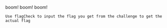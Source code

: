 boom! boom! boom!

`Use flagCheck to input the flag you get from the challenge to get the actual flag`